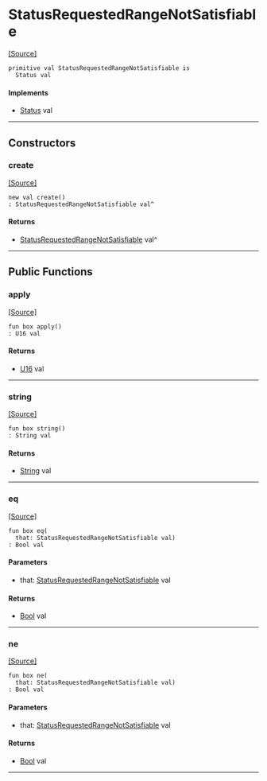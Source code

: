 # StatusRequestedRangeNotSatisfiable
<span class="source-link">[[Source]](src/server/status.md#L116)</span>
```pony
primitive val StatusRequestedRangeNotSatisfiable is
  Status val
```

#### Implements

* [Status](server-Status.md) val

---

## Constructors

### create
<span class="source-link">[[Source]](src/server/status.md#L116)</span>


```pony
new val create()
: StatusRequestedRangeNotSatisfiable val^
```

#### Returns

* [StatusRequestedRangeNotSatisfiable](server-StatusRequestedRangeNotSatisfiable.md) val^

---

## Public Functions

### apply
<span class="source-link">[[Source]](src/server/status.md#L117)</span>


```pony
fun box apply()
: U16 val
```

#### Returns

* [U16](builtin-U16.md) val

---

### string
<span class="source-link">[[Source]](src/server/status.md#L118)</span>


```pony
fun box string()
: String val
```

#### Returns

* [String](builtin-String.md) val

---

### eq
<span class="source-link">[[Source]](src/server/status.md#L117)</span>


```pony
fun box eq(
  that: StatusRequestedRangeNotSatisfiable val)
: Bool val
```
#### Parameters

*   that: [StatusRequestedRangeNotSatisfiable](server-StatusRequestedRangeNotSatisfiable.md) val

#### Returns

* [Bool](builtin-Bool.md) val

---

### ne
<span class="source-link">[[Source]](src/server/status.md#L117)</span>


```pony
fun box ne(
  that: StatusRequestedRangeNotSatisfiable val)
: Bool val
```
#### Parameters

*   that: [StatusRequestedRangeNotSatisfiable](server-StatusRequestedRangeNotSatisfiable.md) val

#### Returns

* [Bool](builtin-Bool.md) val

---

